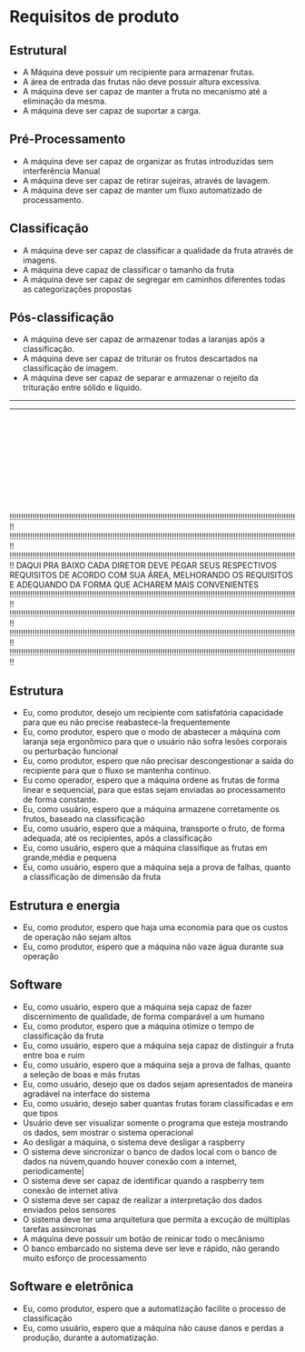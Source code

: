 # Requisitos de produto

## Estrutural

- A Máquina deve possuir um recipiente para armazenar frutas.
- A área de entrada das frutas não deve possuir altura excessiva.
- A máquina deve ser capaz de manter a fruta no mecanismo até a eliminação da mesma.
- A máquina deve ser capaz de suportar a carga.

## Pré-Processamento

- A máquina deve ser capaz de organizar as frutas introduzidas sem interferência Manual
- A máquina deve ser capaz de retirar sujeiras, através de lavagem.
- A máquina deve ser capaz de manter um fluxo automatizado de processamento.

## Classificação

- A máquina deve ser capaz de classificar a qualidade da fruta através de imagens.
- A máquina deve capaz de classificar o tamanho da fruta
- A máquina deve ser capaz de segregar em caminhos diferentes todas as categorizações propostas

## Pós-classificação

- A máquina deve ser capaz de armazenar todas a laranjas após a classificação.
- A máquina deve ser capaz de triturar os frutos descartados na classificação de imagem.
- A máquina deve ser capaz de separar e armazenar o rejeito da trituração entre sólido e líquido.

___________________________________________________________________________________________________________________________
___________________________________________________________________________________________________________________________
<br>
<br>
<br>
<br>
<br>
<br>
<br>
<br>
<br>

!!!!!!!!!!!!!!!!!!!!!!!!!!!!!!!!!!!!!!!!!!!!!!!!!!!!!!!!!!!!!!!!!!!!!!!!!!!!!!!!!!!!!!!!!!!!!!!!!!!!!!!!!!!!!!!!!!!!!!!!!!!!!!!
!!!!!!!!!!!!!!!!!!!!!!!!!!!!!!!!!!!!!!!!!!!!!!!!!!!!!!!!!!!!!!!!!!!!!!!!!!!!!!!!!!!!!!!!!!!!!!!!!!!!!!!!!!!!!!!!!!!!!!!!!!!!!!!
!!!!!!!!!!!!!!!!!!!!!!!!!!!!!!!!!!!!!!!!!!!!!!!!!!!!!!!!!!!!!!!!!!!!!!!!!!!!!!!!!!!!!!!!!!!!!!!!!!!!!!!!!!!!!!!!!!!!!!!!!!!!!!!
DAQUI PRA BAIXO CADA DIRETOR DEVE PEGAR SEUS RESPECTIVOS REQUISITOS DE ACORDO COM SUA ÁREA, MELHORANDO OS REQUISITOS E ADEQUANDO DA FORMA QUE ACHAREM MAIS CONVENIENTES 
!!!!!!!!!!!!!!!!!!!!!!!!!!!!!!!!!!!!!!!!!!!!!!!!!!!!!!!!!!!!!!!!!!!!!!!!!!!!!!!!!!!!!!!!!!!!!!!!!!!!!!!!!!!!!!!!!!!!!!!!!!!!!!!
!!!!!!!!!!!!!!!!!!!!!!!!!!!!!!!!!!!!!!!!!!!!!!!!!!!!!!!!!!!!!!!!!!!!!!!!!!!!!!!!!!!!!!!!!!!!!!!!!!!!!!!!!!!!!!!!!!!!!!!!!!!!!!!
!!!!!!!!!!!!!!!!!!!!!!!!!!!!!!!!!!!!!!!!!!!!!!!!!!!!!!!!!!!!!!!!!!!!!!!!!!!!!!!!!!!!!!!!!!!!!!!!!!!!!!!!!!!!!!!!!!!!!!!!!!!!!!!
!!!!!!!!!!!!!!!!!!!!!!!!!!!!!!!!!!!!!!!!!!!!!!!!!!!!!!!!!!!!!!!!!!!!!!!!!!!!!!!!!!!!!!!!!!!!!!!!!!!!!!!!!!!!!!!!!!!!!!!!!!!!!!!

## Estrutura

- Eu, como produtor, desejo um recipiente com satisfatória capacidade para que eu não precise reabastece-la frequentemente
- Eu, como produtor, espero que o modo de abastecer a máquina com laranja seja ergonômico para que o usuário não sofra lesões corporais ou perturbação funcional
- Eu, como produtor, espero que não precisar descongestionar a saída do recipiente para que o fluxo se mantenha contínuo.
- Eu como operador, espero que a máquina ordene as frutas de forma linear e sequencial, para que estas sejam enviadas ao processamento de forma constante.
- Eu, como usuário, espero que a máquina armazene corretamente os frutos, baseado na classificação
- Eu, como usuário, espero que a máquina, transporte o fruto, de forma adequada, até os recipientes, após a classificação
- Eu, como usuário, espero que a máquina classifique as frutas em grande,média e pequena
- Eu, como usuário, espero que a máquina seja a prova de falhas, quanto a classificação de dimensão da fruta

## Estrutura e energia

- Eu, como produtor, espero que haja uma economia para que os custos de operação não sejam altos
- Eu, como produtor, espero que a máquina não vaze água durante sua operação

## Software
-  Eu, como usuário, espero que a máquina seja capaz de fazer discernimento de qualidade, de forma comparável a um humano
-  Eu, como produtor, espero que a máquina otimize o tempo de classificação da fruta
- Eu, como usuário, espero que a máquina seja capaz de distinguir a fruta entre boa e ruim
- Eu, como usuário, espero que a máquina seja a prova de falhas, quanto a seleção de boas e más frutas
- Eu, como usuário, desejo que os dados sejam apresentados de maneira agradável na interface do sistema
- Eu, como usuário, desejo saber quantas frutas foram classificadas e em que tipos
- Usuário deve ser visualizar somente o programa que esteja mostrando os dados, sem mostrar o sistema operacional
- Ao desligar a máquina, o sistema deve desligar a raspberry
- O sistema deve sincronizar o banco de dados local com o banco de dados na núvem,quando houver conexão com a internet, periodicamente|
- O sistema deve ser capaz de identificar quando a raspberry tem conexão de internet ativa
- O sistema deve ser capaz de realizar a interpretação dos dados enviados pelos sensores
- O sistema deve ter uma arquitetura que permita a excução de múltiplas tarefas assíncronas
- A máquina deve possuir um botão de reinicar todo o mecânismo
- O banco embarcado no sistema deve ser leve e rápido, não gerando muito esforço de processamento

## Software e eletrônica
- Eu, como produtor, espero que a automatização facilite o processo de classificação
- Eu, como usuário, espero que a máquina não cause danos e perdas a produção, durante a automatização.












